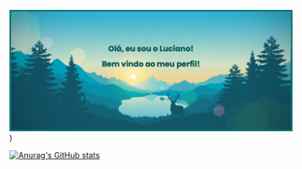 ![Header](./Imagens/Banner.png))

[![Anurag's GitHub stats](https://github-readme-stats.vercel.app/api?username=luchoa54)](https://github.com/anuraghazra/github-readme-stats)
